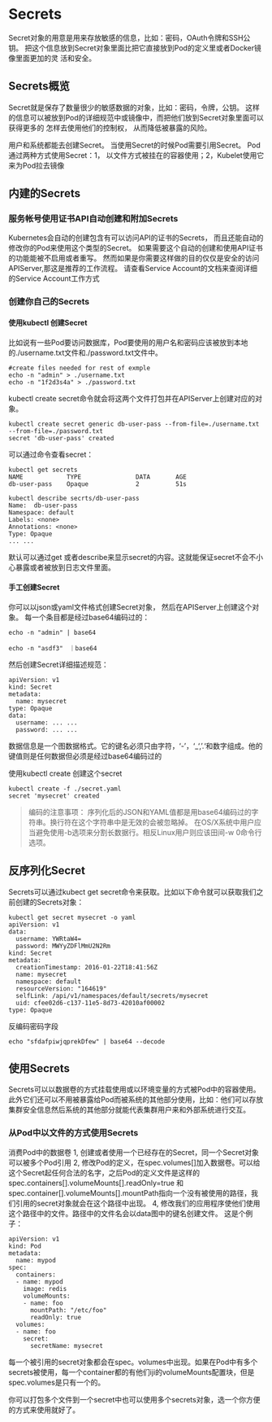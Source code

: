# Secrets
Secret对象的用意是用来存放敏感的信息，比如：密码，OAuth令牌和SSH公钥。 把这个信息放到Secret对象里面比把它直接放到Pod的定义里或者Docker镜像里面更加的灵
活和安全。


## Secrets概览
Secret就是保存了数量很少的敏感数据的对象，比如：密码，令牌，公钥。 这样的信息可以被放到Pod的详细规范中或镜像中，而把他们放到Secret对象里面可以获得更多的
怎样去使用他们的控制权， 从而降低被暴露的风险。

用户和系统都能去创建Secret。
当使用Secret的时候Pod需要引用Secret。 Pod通过两种方式使用Secret：1， 以文件方式被挂在的容器使用；2，Kubelet使用它来为Pod拉去镜像

## 内建的Secrets

### 服务帐号使用证书API自动创建和附加Secrets
Kubernetes会自动的创建包含有可以访问API的证书的Secrets， 而且还能自动的修改你的Pod来使用这个类型的Secret。
如果需要这个自动的创建和使用API证书的功能能被不启用或者重写。 然而如果是你需要这样做的目的仅仅是安全的访问APIServer,那这是推荐的工作流程。
请查看Service Account的文档来查阅详细的Service Account工作方式


### 创建你自己的Secrets
#### 使用kubectl 创建Secret
比如说有一些Pod要访问数据库，Pod要使用的用户名和密码应该被放到本地的./username.txt文件和./password.txt文件中。
```
#create files needed for rest of exmple
echo -n "admin" > ./username.txt
echo -n "1f2d3s4a" > ./password.txt
```
kubectl create secret命令就会将这两个文件打包并在APIServer上创建对应的对象。 
```
kubectl create secret generic db-user-pass --from-file=./username.txt --from-file=./password.txt
secret 'db-user-pass' created
```

可以通过命令查看secret：
```
kubectl get secrets
NAME            TYPE               DATA       AGE
db-user-pass    Opaque             2          51s

kubectl describe secrts/db-user-pass
Name:  db-user-pass
Namespace: default
Labels: <none>
Annotations: <none>
Type: Opaque
... ...
```
默认可以通过get 或者describe来显示secret的内容。这就能保证secret不会不小心暴露或者被放到日志文件里面。

#### 手工创建Secret
你可以以json或yaml文件格式创建Secret对象， 然后在APIServer上创建这个对象。
每一个条目都是经过base64编码过的：
```
echo -n "admin" | base64

echo -n "asdf3"　｜base64
```
然后创建Secret详细描述规范：
```
apiVersion: v1
kind: Secret
metadata:
  name: mysecret
type: Opaque
data:
  username: ... ...
  password: ... ...
```
数据信息是一个图数据格式。它的键名必须只由字符，‘-’，‘_‘,’.‘和数字组成。他的键值则是任何数据但必须是经过base64编码过的

使用kubectl create 创建这个secret
```
kubectl create -f ./secret.yaml
secret 'mysecret' created
```
> 编码的注意事项： 序列化后的JSON和YAML值都是用base64编码过的字符串。换行符在这个字符串中是无效的会被忽略掉。 在OS/X系统中用户应当避免使用-b选项来分割长数据行。相反Linux用户则应该田间-w 0命令行选项。

## 反序列化Secret
Secrets可以通过kubect get secret命令来获取。比如以下命令就可以获取我们之前创建的Secrets对象：
```
kubectl get secret mysecret -o yaml
apiVersion: v1
data:
  username: YWRtaW4=
  password: MWYyZDFlMmU2N2Rm
kind: Secret
metadata:
  creationTimestamp: 2016-01-22T18:41:56Z
  name: mysecret
  namespace: default
  resourceVersion: "164619"
  selfLink: /api/v1/namespaces/default/secrets/mysecret
  uid: cfee02d6-c137-11e5-8d73-42010af00002
type: Opaque
```
反编码密码字段
```
echo "sfdafpiwjqprekDfew" | base64 --decode
```

## 使用Secrets
Secrets可以以数据卷的方式挂载使用或以环境变量的方式被Pod中的容器使用。 此外它们还可以不用被暴露给Pod而被系统的其他部分使用，比如：他们可以存放集群安全信息然后系统的其他部分就能代表集群用户来和外部系统进行交互。

### 从Pod中以文件的方式使用Secrets
消费Pod中的数据卷
1,  创建或者使用一个已经存在的Secret，同一个Secret对象可以被多个Pod引用
2,  修改Pod的定义，在spec.volumes[]加入数据卷。可以给这个Secret起任何合法的名字，之后Pod的定义文件是这样的spec.containers[].volumeMounts[].readOnly=true 和 spec.container[].volumeMounts[].mountPath指向一个没有被使用的路径，我们引用的secret对象就会在这个路径中出现。
4,  修改我们的应用程序使他们使用这个路径中的文件。路径中的文件名会以data图中的键名创建文件。
这是个例子：
```
apiVersion: v1
kind: Pod
metadata:
  name: mypod
spec:
  containers:
  - name: mypod
    image: redis
    volumeMounts:
    - name: foo
      mountPath: "/etc/foo"
      readOnly: true
  volumes:
  - name: foo
    secret:
      secretName: mysecret
```
每一个被引用的secret对象都会在spec。volumes中出现。如果在Pod中有多个secrets被使用，每一个container都的有他们iji的volumeMounts配置块，但是spec.volumes是只有一个的。

你可以打包多个文件到一个secret中也可以使用多个secrets对象，选一个你方便的方式来使用就好了。































